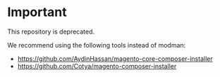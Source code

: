 # Important

This repository is deprecated.

We recommend using the following tools instead of modman:

 - https://github.com/AydinHassan/magento-core-composer-installer
 - https://github.com/Cotya/magento-composer-installer

